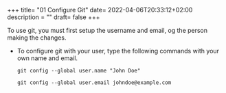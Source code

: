 +++
title= "01 Configure Git"
date= 2022-04-06T20:33:12+02:00
description = ""
draft= false
+++

To use git, you must first setup the username and email, og the person making the changes.

- To configure git with your user, type the following commands with your own name and email.

    `git config --global user.name "John Doe"`
    
    `git config --global user.email johndoe@example.com`